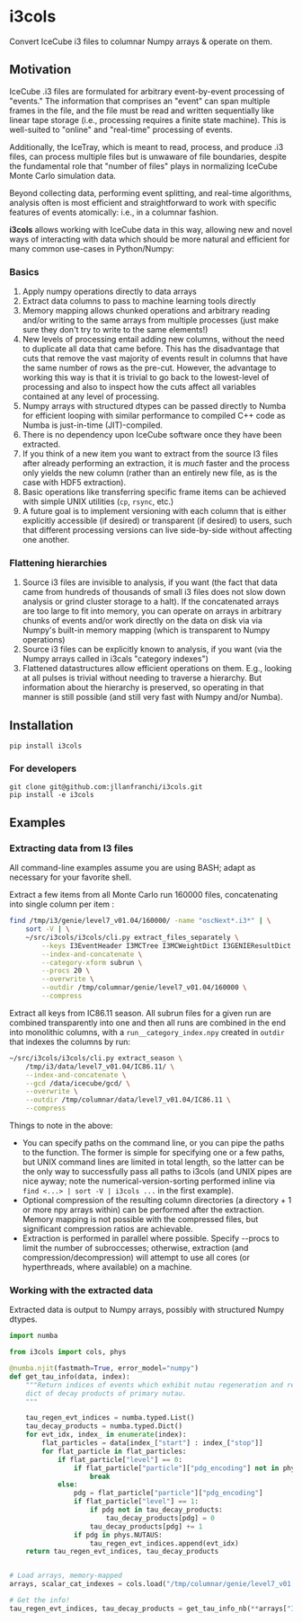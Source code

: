 # i3cols

Convert IceCube i3 files to columnar Numpy arrays &amp; operate on them.

## Motivation

IceCube .i3 files are formulated for arbitrary event-by-event processing of
"events."
The information that comprises an "event" can span multiple frames in the file,
and the file must be read and written sequentially like linear tape storage
(i.e., processing requires a finite state machine).
This is well-suited to "online" and "real-time" processing of events.

Additionally, the IceTray, which is meant to read, process, and produce .i3
files, can process multiple files but is unwaware of file boundaries, despite
the fundamental role that "number of files" plays in normalizing IceCube Monte
Carlo simulation data.

Beyond collecting data, performing event splitting, and real-time algorithms,
analysis often is most efficient and straightforward to work with specific
features of events atomically: i.e., in a columnar fashion.

**i3cols** allows working with IceCube data in this way, allowing new and novel
ways of interacting with data which should be more natural and efficient for
many common use-cases in Python/Numpy:


### Basics

1. Apply numpy operations directly to data arrays
2. Extract data columns to pass to machine learning tools directly
3. Memory mapping allows chunked operations and arbitrary reading and/or
   writing to the same arrays from multiple processes (just make sure they
   don't try to write to the same elements!)
4. New levels of processing entail adding new columns, without the need to
   duplicate all data that came before. This has the disadvantage that cuts
   that remove the vast majority of events result in columns that have the same
   number of rows as the pre-cut. However, the advantage to working this way is
   that it is trivial to go back to the lowest-level of processing and also to
   inspect how the cuts affect all variables contained at any level of
   processing.
5. Numpy arrays with structured dtypes can be passed directly to Numba for
   efficient looping with similar performance to compiled C++ code as Numba is
   just-in-time (JIT)-compiled.
6. There is no dependency upon IceCube software once they have been extracted.
7. If you think of a new item you want to extract from the source I3 files
   after already performing an extraction, it is _much_ faster and the process
   only yields the new column (rather than an entirely new file, as is the case
   with HDF5 extraction).
8. Basic operations like transferring specific frame items can be achieved with
   simple UNIX utilities (`cp`, `rsync`, etc.)
9. A future goal is to implement versioning with each column that is either
   explicitly accessible (if desired) or transparent (if desired) to users,
   such that different processing versions can live side-by-side without
   affecting one another.


### Flattening hierarchies

1. Source i3 files are invisible to analysis, if you want (the fact that data
    came from hundreds of thousands of small i3 files does not slow down
    analysis or grind cluster storage to a halt). If the concatenated arrays
    are too large to fit into memory, you can operate on arrays in arbitrary
    chunks of events and/or work directly on the data on disk via via Numpy's
    built-in memory mapping (which is transparent to Numpy operations)
2. Source i3 files can be explicitly known to analysis, if you want (via the
    Numpy arrays called in i3cals "category indexes")
3. Flattened datastructures allow efficient operations on them. E.g., looking
    at all pulses is trivial without needing to traverse a hierarchy. But
    information about the hierarchy is preserved, so operating in that manner
    is still possible (and still very fast with Numpy and/or Numba).


## Installation

```
pip install i3cols
```

### For developers

```
git clone git@github.com:jllanfranchi/i3cols.git
pip install -e i3cols
```

## Examples

### Extracting data from I3 files

All command-line examples assume you are using BASH; adapt as necessary for
your favorite shell.

Extract a few items from all Monte Carlo run 160000 files, concatenating into
single column per item :

```bash
find /tmp/i3/genie/level7_v01.04/160000/ -name "oscNext*.i3*" | \
    sort -V | \
    ~/src/i3cols/i3cols/cli.py extract_files_separately \
        --keys I3EventHeader I3MCTree I3MCWeightDict I3GENIEResultDict \
        --index-and-concatenate \
        --category-xform subrun \
        --procs 20 \
        --overwrite \
        --outdir /tmp/columnar/genie/level7_v01.04/160000 \
        --compress
```

Extract all keys from IC86.11 season. All subrun files for a given run are
combined transparently into one and then all runs are combined in the end into
monolithic columns, with a `run__category_index.npy` created in `outdir` that
indexes the columns by run:

```bash
~/src/i3cols/i3cols/cli.py extract_season \
    /tmp/i3/data/level7_v01.04/IC86.11/ \
    --index-and-concatenate \
    --gcd /data/icecube/gcd/ \
    --overwrite \
    --outdir /tmp/columnar/data/level7_v01.04/IC86.11 \
    --compress
```

Things to note in the above:

* You can specify paths on the command line, or you can pipe the paths to the
   function. The former is simple for specifying one or a few paths, but UNIX
   command lines are limited in total length, so the latter can be the only way to
   successfully pass all paths to i3cols (and UNIX pipes are nice ayway; note the
   numerical-version-sorting performed inline via
   `find <...> | sort -V | i3cols ...` in the first example).
* Optional compression of the resulting column directories (a directory + 1 or
    more npy arrays within) can be performed after the extraction. Memory mapping
    is not possible with the compressed files, but significant compression ratios
    are achievable.
* Extraction is performed in parallel where possible. Specify --procs to limit
    the number of subroccesses; otherwise, extraction (and
    compression/decompression) will attempt to use all cores (or hyperthreads,
    where available) on a machine.


### Working with the extracted data

Extracted data is output to Numpy arrays, possibly with structured Numpy dtypes.

```python
import numba

from i3cols import cols, phys

@numba.njit(fastmath=True, error_model="numpy")
def get_tau_info(data, index):
    """Return indices of events which exhibit nutau regeneration and return a
    dict of decay products of primary nutau.
    """

    tau_regen_evt_indices = numba.typed.List()
    tau_decay_products = numba.typed.Dict()
    for evt_idx, index_ in enumerate(index):
        flat_particles = data[index_["start"] : index_["stop"]]
        for flat_particle in flat_particles:
            if flat_particle["level"] == 0:
                if flat_particle["particle"]["pdg_encoding"] not in phys.NUTAUS:
                    break
            else:
                pdg = flat_particle["particle"]["pdg_encoding"]
                if flat_particle["level"] == 1:
                    if pdg not in tau_decay_products:
                        tau_decay_products[pdg] = 0
                    tau_decay_products[pdg] += 1
                if pdg in phys.NUTAUS:
                    tau_regen_evt_indices.append(evt_idx)
    return tau_regen_evt_indices, tau_decay_products


# Load arrays, memory-mapped
arrays, scalar_cat_indexes = cols.load("/tmp/columnar/genie/level7_v01.04/160000", mmap=True)

# Get the info!
tau_regen_evt_indices, tau_decay_products = get_tau_info_nb(**arrays["I3MCTree"])
```
